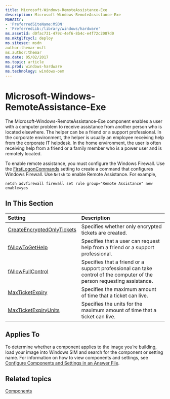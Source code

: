 ```yaml
---
title: Microsoft-Windows-RemoteAssistance-Exe
description: Microsoft-Windows-RemoteAssistance-Exe
MSHAttr:
- 'PreferredSiteName:MSDN'
- 'PreferredLib:/library/windows/hardware'
ms.assetid: d0fac731-479c-4ef6-8b4c-e4f72c2087d0
ms.mktglfcycl: deploy
ms.sitesec: msdn
author:themar-msft
ms.author:themar
ms.date: 05/02/2017
ms.topic: article
ms.prod: windows-hardware
ms.technology: windows-oem
---
```

# Microsoft-Windows-RemoteAssistance-Exe

The Microsoft-Windows-RemoteAssistance-Exe component enables a user with a computer problem to receive assistance from another person who is located elsewhere. The helper can be a friend or a support professional. In the corporate environment, the helper is usually an employee receiving help from the corporate IT helpdesk. In the home environment, the user is often receiving help from a friend or a family member who is a power user and is remotely located.

To enable remote assistance, you must configure the Windows Firewall. Use the [FirstLogonCommands](microsoft-windows-shell-setup-firstlogoncommands.md) setting to create a command that configures Windows Firewall. Use `Netsh` to enable Remote Assistance. For example,

`netsh advfirewall firewall set rule group="Remote Assistance" new enable=yes`

## In This Section

| Setting                 | Description                                                                           |
|:------------------------|:--------------------------------------------------------------------------------------|
[CreateEncryptedOnlyTickets](microsoft-windows-remoteassistance-exe-createencryptedonlytickets.md) | Specifies whether only encrypted tickets are created. |
| [fAllowToGetHelp](microsoft-windows-remoteassistance-exe-fallowtogethelp.md) | Specifies that a user can request help from a friend or a support professional. |
| [fAllowFullControl](microsoft-windows-remoteassistance-exe-fallowfullcontrol.md) | Specifies that a friend or a support professional can take control of the computer of the person requesting assistance. |
| [MaxTicketExpiry](microsoft-windows-remoteassistance-exe-maxticketexpiry.md) | Specifies the maximum amount of time that a ticket can live. |
| [MaxTicketExpiryUnits](microsoft-windows-remoteassistance-exe-maxticketexpiryunits.md) | Specifies the units for the maximum amount of time that a ticket can live. |

## Applies To

To determine whether a component applies to the image you’re building, load your image into Windows SIM and search for the component or setting name. For information on how to view components and settings, see [Configure Components and Settings in an Answer File](https://docs.microsoft.com/en-us/windows-hardware/customize/desktop/wsim/configure-components-and-settings-in-an-answer-file).

## Related topics

[Components](components-b-unattend.md)

